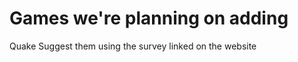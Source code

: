 # Games we're planning on adding

Quake
Suggest them using the survey linked on the website














